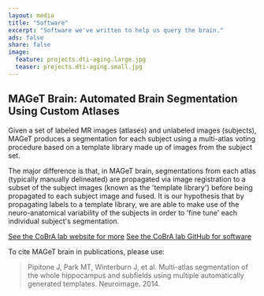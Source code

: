 ```yaml
---
layout: media
title: "Software"
excerpt: "Software we've written to help us query the brain."
ads: false
share: false
image:
  feature: projects.dti-aging.large.jpg
  teaser: projects.dti-aging.small.jpg
---
```


MAGeT Brain: Automated Brain Segmentation Using Custom Atlases
--------------------------------------------------------------

Given a set of labeled MR images (atlases) and unlabeled images (subjects), MAGeT produces a segmentation for each subject using a multi-atlas voting procedure based on a template library made up of images from the subject set.

The major difference is that, in MAGeT brain, segmentations from each atlas (typically manually delineated) are propagated via image registration to a subset of the subject images (known as the 'template library') before being propagated to each subject image and fused. It is our hypothesis that by propagating labels to a template library, we are able to make use of the neuro-anatomical variability of the subjects in order to 'fine tune' each individual subject's segmentation.

[See the CoBrA lab website for more](http://cobralab.ca)
[See the CoBrA lab GitHub for software](https://github.com/CobraLab/MAGeTbrain)

To cite MAGeT brain in publications, please use:

> Pipitone J, Park MT, Winterburn J, et al. Multi-atlas segmentation of the whole hippocampus and subfields using multiple automatically generated templates. Neuroimage. 2014.

